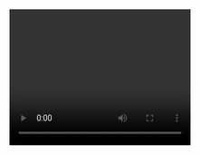 <!DOCTYPE html>

 <video width="320" height="240" controls>
  <source src="video.mp4" type="video/mp4">
  <source src="video.ogg" type="video/ogg">
Your browser does not support this page.
</video> 
